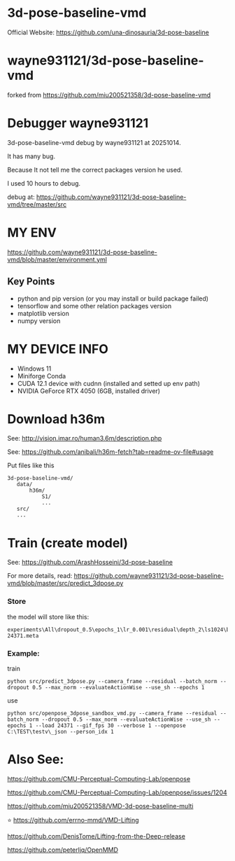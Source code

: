 # 3d-pose-baseline-vmd

Official Website: https://github.com/una-dinosauria/3d-pose-baseline

# wayne931121/3d-pose-baseline-vmd
forked from https://github.com/miu200521358/3d-pose-baseline-vmd
# Debugger wayne931121
3d-pose-baseline-vmd debug by wayne931121 at 20251014. 

It has many bug. 

Because It not tell me the correct packages version he used. 

I used 10 hours to debug.

debug at: https://github.com/wayne931121/3d-pose-baseline-vmd/tree/master/src

# MY ENV

https://github.com/wayne931121/3d-pose-baseline-vmd/blob/master/environment.yml

## Key Points

- python and pip version (or you may install or build package failed)
- tensorflow and some other relation packages version
- matplotlib version
- numpy version

# MY DEVICE INFO

 - Windows 11
 - Miniforge Conda
 - CUDA 12.1 device with cudnn (installed and setted up env path)
 - NVIDIA GeForce RTX 4050 (6GB, installed driver)

# Download h36m

See: http://vision.imar.ro/human3.6m/description.php

See: https://github.com/anibali/h36m-fetch?tab=readme-ov-file#usage

Put files like this
```
3d-pose-baseline-vmd/
   data/
       h36m/
           S1/
           ...
   src/
   ...
```

# Train (create model)

See: https://github.com/ArashHosseini/3d-pose-baseline

For more details, read: https://github.com/wayne931121/3d-pose-baseline-vmd/blob/master/src/predict_3dpose.py

### Store
the model will store like this: 
```
experiments\All\dropout_0.5\epochs_1\lr_0.001\residual\depth_2\ls1024\bs64\np\maxnorm\batch_normalization\use_stacked_hourglass\predict_17\checkpoint-24371.meta
```

### Example:
train
```
python src/predict_3dpose.py --camera_frame --residual --batch_norm --dropout 0.5 --max_norm --evaluateActionWise --use_sh --epochs 1
```
use
```
python src/openpose_3dpose_sandbox_vmd.py --camera_frame --residual --batch_norm --dropout 0.5 --max_norm --evaluateActionWise --use_sh --epochs 1 --load 24371 --gif_fps 30 --verbose 1 --openpose C:\TEST\testv\_json --person_idx 1
```

# Also See:

https://github.com/CMU-Perceptual-Computing-Lab/openpose

https://github.com/CMU-Perceptual-Computing-Lab/openpose/issues/1204

https://github.com/miu200521358/VMD-3d-pose-baseline-multi

⭐ https://github.com/errno-mmd/VMD-Lifting

https://github.com/DenisTome/Lifting-from-the-Deep-release

https://github.com/peterljq/OpenMMD

